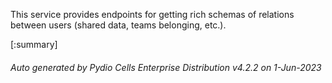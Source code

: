 






This service provides endpoints for getting rich schemas of relations between users (shared data, teams belonging, etc.).

[:summary]

###### Auto generated by Pydio Cells Enterprise Distribution v4.2.2 on 1-Jun-2023
